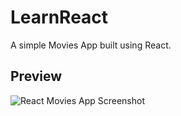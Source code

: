 # LearnReact

A simple Movies App built using React.

## Preview

![React Movies App Screenshot](./learn-react-project/assets/ReactMovie.png)
